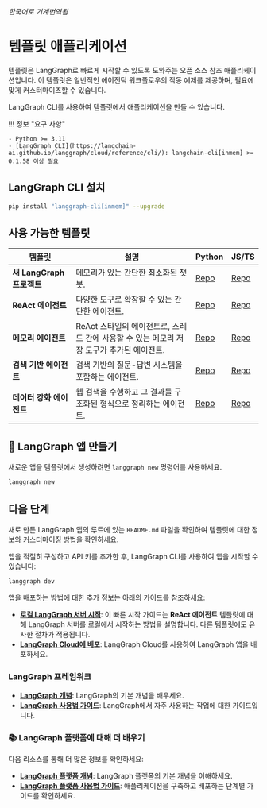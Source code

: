 _한국어로 기계번역됨_

# 템플릿 애플리케이션

템플릿은 LangGraph로 빠르게 시작할 수 있도록 도와주는 오픈 소스 참조 애플리케이션입니다. 이 템플릿은 일반적인 에이전틱 워크플로우의 작동 예제를 제공하며, 필요에 맞게 커스터마이즈할 수 있습니다.

LangGraph CLI를 사용하여 템플릿에서 애플리케이션을 만들 수 있습니다.

!!! 정보 "요구 사항"

    - Python >= 3.11
    - [LangGraph CLI](https://langchain-ai.github.io/langgraph/cloud/reference/cli/): langchain-cli[inmem] >= 0.1.58 이상 필요

## LangGraph CLI 설치

```bash
pip install "langgraph-cli[inmem]" --upgrade
```

## 사용 가능한 템플릿

| 템플릿                        | 설명                                                                                  | Python                                                             | JS/TS                                                               |
|-------------------------------|--------------------------------------------------------------------------------------|--------------------------------------------------------------------|---------------------------------------------------------------------|
| **새 LangGraph 프로젝트**        | 메모리가 있는 간단한 최소화된 챗봇.                                                    | [Repo](https://github.com/langchain-ai/new-langgraph-project)      | [Repo](https://github.com/langchain-ai/new-langgraphjs-project)     |
| **ReAct 에이전트**               | 다양한 도구로 확장할 수 있는 간단한 에이전트.                                            | [Repo](https://github.com/langchain-ai/react-agent)                | [Repo](https://github.com/langchain-ai/react-agent-js)              |
| **메모리 에이전트**              | ReAct 스타일의 에이전트로, 스레드 간에 사용할 수 있는 메모리 저장 도구가 추가된 에이전트. | [Repo](https://github.com/langchain-ai/memory-agent)               | [Repo](https://github.com/langchain-ai/memory-agent-js)             |
| **검색 기반 에이전트**           | 검색 기반의 질문-답변 시스템을 포함하는 에이전트.                                         | [Repo](https://github.com/langchain-ai/retrieval-agent-template)   | [Repo](https://github.com/langchain-ai/retrieval-agent-template-js) |
| **데이터 강화 에이전트**         | 웹 검색을 수행하고 그 결과를 구조화된 형식으로 정리하는 에이전트.                       | [Repo](https://github.com/langchain-ai/data-enrichment)            | [Repo](https://github.com/langchain-ai/data-enrichment-js)          |

## 🌱 LangGraph 앱 만들기

새로운 앱을 템플릿에서 생성하려면 `langgraph new` 명령어를 사용하세요.

```bash
langgraph new
```

## 다음 단계

새로 만든 LangGraph 앱의 루트에 있는 `README.md` 파일을 확인하여 템플릿에 대한 정보와 커스터마이징 방법을 확인하세요.

앱을 적절히 구성하고 API 키를 추가한 후, LangGraph CLI를 사용하여 앱을 시작할 수 있습니다:

```bash
langgraph dev 
```

앱을 배포하는 방법에 대한 추가 정보는 아래의 가이드를 참조하세요:

- **[로컬 LangGraph 서버 시작](../tutorials/langgraph-platform/local-server.md)**: 이 빠른 시작 가이드는 **ReAct 에이전트** 템플릿에 대해 LangGraph 서버를 로컬에서 시작하는 방법을 설명합니다. 다른 템플릿에도 유사한 절차가 적용됩니다.
- **[LangGraph Cloud에 배포](../cloud/quick_start.md)**: LangGraph Cloud를 사용하여 LangGraph 앱을 배포하세요.
 
### LangGraph 프레임워크

- **[LangGraph 개념](../concepts/index.md)**: LangGraph의 기본 개념을 배우세요.
- **[LangGraph 사용법 가이드](../how-tos/index.md)**: LangGraph에서 자주 사용하는 작업에 대한 가이드입니다.

### 📚 LangGraph 플랫폼에 대해 더 배우기

다음 리소스를 통해 더 많은 정보를 확인하세요:

- **[LangGraph 플랫폼 개념](../concepts/index.md#langgraph-platform)**: LangGraph 플랫폼의 기본 개념을 이해하세요.
- **[LangGraph 플랫폼 사용법 가이드](../how-tos/index.md#langgraph-platform)**: 애플리케이션을 구축하고 배포하는 단계별 가이드를 확인하세요.